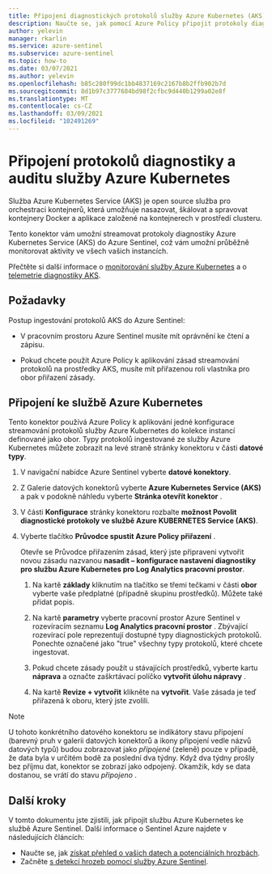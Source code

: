 ```yaml
---
title: Připojení diagnostických protokolů služby Azure Kubernetes (AKS) do Azure Sentinel
description: Naučte se, jak pomocí Azure Policy připojit protokoly diagnostiky služby Azure Kubernetes do Azure Sentinel.
author: yelevin
manager: rkarlin
ms.service: azure-sentinel
ms.subservice: azure-sentinel
ms.topic: how-to
ms.date: 03/07/2021
ms.author: yelevin
ms.openlocfilehash: b85c280f99dc1bb4837169c2167b8b2ffb902b7d
ms.sourcegitcommit: 8d1b97c3777684bd98f2cfbc9d440b1299a02e8f
ms.translationtype: MT
ms.contentlocale: cs-CZ
ms.lasthandoff: 03/09/2021
ms.locfileid: "102491269"
---
```

# <a name="connect-azure-kubernetes-service-diagnostics-and-auditing-logs"></a>Připojení protokolů diagnostiky a auditu služby Azure Kubernetes

Služba Azure Kubernetes Service (AKS) je open source služba pro orchestraci kontejnerů, která umožňuje nasazovat, škálovat a spravovat kontejnery Docker a aplikace založené na kontejnerech v prostředí clusteru.

Tento konektor vám umožní streamovat protokoly diagnostiky Azure Kubernetes Service (AKS) do Azure Sentinel, což vám umožní průběžně monitorovat aktivity ve všech vašich instancích. 

Přečtěte si další informace o [monitorování služby Azure Kubernetes](../azure-monitor/containers/container-insights-overview.md) a o [telemetrie diagnostiky AKS](../aks/view-control-plane-logs.md).

## <a name="prerequisites"></a>Požadavky

Postup ingestování protokolů AKS do Azure Sentinel:

- V pracovním prostoru Azure Sentinel musíte mít oprávnění ke čtení a zápisu.

- Pokud chcete použít Azure Policy k aplikování zásad streamování protokolů na prostředky AKS, musíte mít přiřazenou roli vlastníka pro obor přiřazení zásady.

## <a name="connect-to-azure-kubernetes-service"></a>Připojení ke službě Azure Kubernetes

Tento konektor používá Azure Policy k aplikování jedné konfigurace streamování protokolů služby Azure Kubernetes do kolekce instancí definované jako obor. Typy protokolů ingestované ze služby Azure Kubernetes můžete zobrazit na levé straně stránky konektoru v části **datové typy**.

1. V navigační nabídce Azure Sentinel vyberte **datové konektory**.

1. Z Galerie datových konektorů vyberte **Azure Kubernetes Service (AKS)** a pak v podokně náhledu vyberte **Stránka otevřít konektor** .

1. V části **Konfigurace** stránky konektoru rozbalte **možnost Povolit diagnostické protokoly ve službě Azure KUBERNETES Service (AKS)**.

1. Vyberte tlačítko **Průvodce spustit Azure Policy přiřazení** .

    Otevře se Průvodce přiřazením zásad, který jste připraveni vytvořit novou zásadu nazvanou **nasadit – konfigurace nastavení diagnostiky pro službu Azure Kubernetes pro Log Analytics pracovní prostor**.

    1. Na kartě **základy** kliknutím na tlačítko se třemi tečkami v části **obor** vyberte vaše předplatné (případně skupinu prostředků). Můžete také přidat popis.

    1. Na kartě **parametry** vyberte pracovní prostor Azure Sentinel v rozevíracím seznamu **Log Analytics pracovní prostor** . Zbývající rozevírací pole reprezentují dostupné typy diagnostických protokolů. Ponechte označené jako "true" všechny typy protokolů, které chcete ingestovat.

    1. Pokud chcete zásady použít u stávajících prostředků, vyberte kartu **náprava** a označte zaškrtávací políčko **vytvořit úlohu nápravy** .

    1. Na kartě **Revize + vytvořit** klikněte na **vytvořit**. Vaše zásada je teď přiřazená k oboru, který jste zvolili.

> [!NOTE]
>
> U tohoto konkrétního datového konektoru se indikátory stavu připojení (barevný pruh v galerii datových konektorů a ikony připojení vedle názvů datových typů) budou zobrazovat jako *připojené* (zeleně) pouze v případě, že data byla v určitém bodě za poslední dva týdny. Když dva týdny prošly bez příjmu dat, konektor se zobrazí jako odpojený. Okamžik, kdy se data dostanou, se vrátí do stavu *připojeno* .

## <a name="next-steps"></a>Další kroky

V tomto dokumentu jste zjistili, jak připojit službu Azure Kubernetes ke službě Azure Sentinel. Další informace o Sentinel Azure najdete v následujících článcích:

- Naučte se, jak [získat přehled o vašich datech a potenciálních hrozbách](quickstart-get-visibility.md).
- Začněte [s detekcí hrozeb pomocí služby Azure Sentinel](tutorial-detect-threats-built-in.md).
